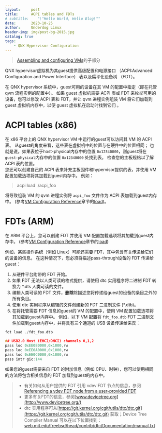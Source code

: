```yaml
---
layout:     post
title:      ACPI tables and FDTs
# subtitle:    "\"Hello World, Hello Blog\""
date:       2023-10-25
author:     Underdog Linux
header-img: img/post-bg-2015.jpg
catalog: true
tags:
    - QNX Hypervisor Configuration
---
```


> [Assembling and configuring VMs](https://www.qnx.com/developers/docs/7.1/index.html#com.qnx.doc.hypervisor.user/topic/config/qvm.html)的子部分

QNX  hypervisor虚拟机为其guest提供高级配置和电源接口 （ACPI:Advanced Configuration and Power Interface） 表以及扁平化设备树 （FDT）。

在 QNX hypervisor 系统中，guest可用的设备在其 VM 的配置中指定（即在托管 qvm 流程实例的配置中）。 
如果 guest 虚拟机需要 ACPI 表或 FDT 来枚举可用的设备，您可以修改 ACPI 表和 FDT，并让 qvm 进程实例组装 VM 将它们加载到 guest 虚拟机内存中，以便 guest 虚拟机在启动时找到它们 。

# ACPI tables (x86)
在 x86 平台上的 QNX hypervisor VM 中运行的guest可以访问其 VM 的 ACPI 表。 从guest的角度来看，这些表在虚拟机中的位置与在硬件中的位置相同； 也就是说，如果表位于host-physical内存中的位置 `0x12340000`，则guest将在`guest-physical`内存中的位置 `0x12340000` 处找到表。 
检查您的主板规格以了解 ACPI 表的位置。
<br />
您还可以创建自己的 ACPI 表来补充主板固件和hypervisor提供的表，并使用 VM 配置加载选项将其加载到guest内存中。 例如：
> acpi load ./acpi_foo

将导致组装 VM 的 qvm 进程实例将 `acpi_foo` 文件作为 ACPI 表加载到guest内存中。
(参考[VM Configuration Reference](https://www.qnx.com/developers/docs/7.1/com.qnx.doc.hypervisor.user/topic/vm/vm.html)章节的[load](https://www.qnx.com/developers/docs/7.1/com.qnx.doc.hypervisor.user/topic/vm/load.html))。

# FDTs (ARM)
在 ARM 平台上，您可以创建 FDT 并使用 VM 配置加载选项将其加载到guest内存中。
(参考[VM Configuration Reference](https://www.qnx.com/developers/docs/7.1/com.qnx.doc.hypervisor.user/topic/vm/vm.html)章节的[load](https://www.qnx.com/developers/docs/7.1/com.qnx.doc.hypervisor.user/topic/vm/load.html))

例如，某些操作系统（例如 Linux）可能还需要 FDT，其中包含有关传递给它们的设备的信息。 在这种情况下，您必须将描述pass-through设备的 FDT 传递给guest：
1. 从硬件平台附带的 FDT 开始。
2. 如果 FDT 无法以人类可读的格式提供，请使用 dtc 实用程序将二进制 FDT 转换为 *.dts 人类可读的文件。
3. 编辑人类可读的 FDT 文件，**删除**除描述您将传递给guest的设备的条目之外的所有条目。
4. 使用 dtc 实用程序从编辑的文件创建新的 FDT 二进制文件 (*.dtb)。
5. 在将托管需要 FDT 信息的guest的 VM 的配置中，使用 VM 配置加载选项将其加载到guest内存中。
例如，以下 VM 配置将 `fdt_foo.dtb` FDT 二进制文件加载到guest内存中，并将具有三个通道的 USB 设备传递给来宾：
```h
fdt load ./fdt_foo.dtb
					
## USB2.0 Host (EHCI/OHCI) channels 0,1,2
pass loc 0xEE080000,0x1000,rw
pass loc 0xEE0A0000,0x1000,rw
pass loc 0xEE0C0000,0x1000,rw
pass intr gic:144
```

如果您的guest需要来自 FDT 的附加信息（例如 CPU、时钟），您可以使用相同的方法将包含相关信息的 FDT 加载到guest的内存中。

> - 有关如何从用户提供的 FDT 引用 vdev FDT 节点的信息，参阅[Referencing a vdev FDT node from a user-provided FDT](https://www.qnx.com/developers/docs/7.1/com.qnx.doc.hypervisor.user/topic/config/guests.html#guests__irq_parent)
> - 更多有关FDT的信息，参阅[www.devicetree.org](http://www.devicetree.org/)
> - dtc 实用程序可从[https://git.kernel.org/cgit/utils/dtc/dtc.git](https://git.kernel.org/cgit/utils/dtc/dtc.git) 获取；Device Tree Compiler Manual 可以在以下位置找到：[web.mit.edu/freebsd/head/contrib/dtc/Documentation/manual.txt](web.mit.edu/freebsd/head/contrib/dtc/Documentation/manual.txt)
